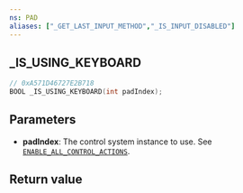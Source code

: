 ```yaml
---
ns: PAD
aliases: ["_GET_LAST_INPUT_METHOD","_IS_INPUT_DISABLED"]
---
```

## _IS_USING_KEYBOARD

```c
// 0xA571D46727E2B718
BOOL _IS_USING_KEYBOARD(int padIndex);
```

## Parameters
* **padIndex**: The control system instance to use. See [`ENABLE_ALL_CONTROL_ACTIONS`](#_0xA5FFE9B05F199DE7).

## Return value
